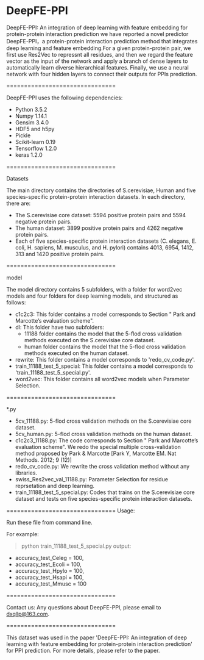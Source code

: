 # DeepFE-PPI
DeepFE-PPI: An integration of deep learning with feature embedding for protein-protein interaction prediction
we have reported a novel predictor DeepFE-PPI，a protein-protein interaction prediction method that integrates deep learning and feature embedding.For a given protein-protein pair, we first use Res2Vec to repressnt all residues, and then we regard the feature vector as the input of the network and apply a branch of dense layers to automatically learn diverse hierarchical features. Finally, we use a neural network with four hidden layers to connect their outputs for PPIs prediction.

===============================

DeepFE-PPI uses the following dependencies:

 * Python 3.5.2
 * Numpy 1.14.1
 * Gensim 3.4.0
 * HDF5 and h5py 
 * Pickle 
 * Scikit-learn 0.19
 * Tensorflow 1.2.0
 * keras 1.2.0

===============================

Datasets

The main directory contains the directories of S.cerevisiae, Human and five species-specific protein-protein interaction datasets. In each directory, there are:

 * The S.cerevisiae core dataset: 5594 positive protein pairs and 5594 negative protein pairs. 
 * The human dataset: 3899 positive protein pairs and 4262 negative protein pairs.
 * Each of five species-specific protein interaction datasets (C. elegans, E. coli, H. sapiens, M. musculus, and H. pylori) contains 4013, 6954, 1412, 313 and 1420 positive protein pairs.

===============================

model

The model directory contains 5 subfolders, with a folder for word2vec models and four folders for deep learning models, and structured as follows: 
 * c1c2c3: This folder contains a model corresponds to Section " Park and Marcotte’s evaluation scheme".
 * dl: This folder have two subfolders: 
     * 11188 folder contains the model that the 5-flod cross validation methods executed on the S.cerevisiae core dataset.
     * human folder contains the model that the 5-flod cross validation methods executed on the human dataset.
 * rewrite: This folder contains a model corresponds to 'redo_cv_code.py'.
 * train_11188_test_5_special: This folder contains a model corresponds to 'train_11188_test_5_special.py'.
 * word2vec: This folder contains all word2vec models when Parameter Selection. 
 
===============================

*.py

 * 5cv_11188.py: 5-flod cross validation methods on the S.cerevisiae core dataset.
 * 5cv_human.py: 5-flod cross validation methods on the human dataset.
 * c1c2c3_11188.py: The code corresponds to Section " Park and Marcotte’s evaluation scheme". We redo the special multiple cross-validation method proposed by Park & Marcotte [Park Y, Marcotte EM. Nat Methods. 2012; 9 (12)]
 * redo_cv_code.py: We rewrite the cross validation method without any libraries.
 * swiss_Res2vec_val_11188.py: Parameter Selection for residue reprsetation and deep learning.
 * train_11188_test_5_special.py: Codes that trains on the S.cerevisiae core dataset and tests on five species-specific protein interaction datasets.

===============================
Usage: 

Run these file from command line. 

For example:
>python train_11188_test_5_special.py
output:  
 * accuracy_test_Celeg = 100, 
 * accuracy_test_Ecoli = 100, 
 * accuracy_test_Hpylo = 100, 
 * accuracy_test_Hsapi = 100, 
 * accuracy_test_Mmusc = 100


===============================

Contact us:
Any questions about DeepFE-PPI, please email to dxqllp@163.com.


===============================

This dataset was used in the paper 'DeepFE-PPI: An integration of deep learning with feature embedding for protein-protein interaction prediction' for PPI prediction. For more details, please refer to the paper.

